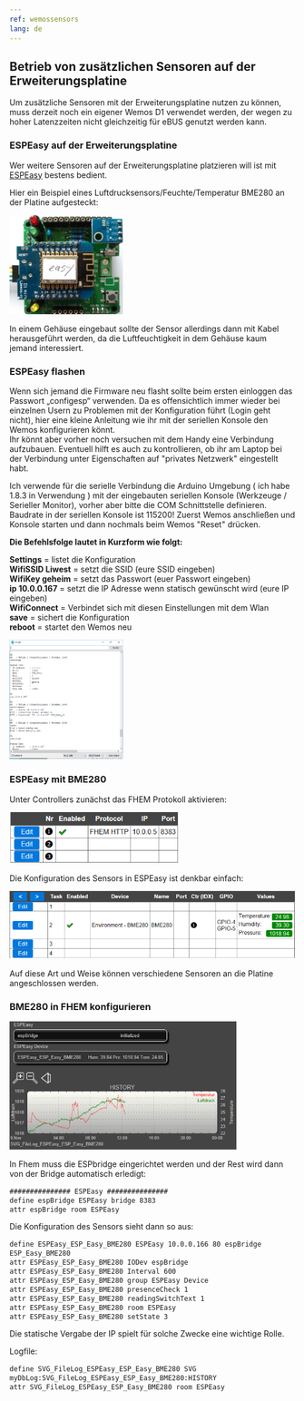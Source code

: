 ```yaml
---
ref: wemossensors
lang: de
---
```

## Betrieb von zusätzlichen Sensoren auf der Erweiterungsplatine

Um zusätzliche Sensoren mit der Erweiterungsplatine nutzen zu können, muss derzeit noch ein eigener Wemos D1 verwendet werden,
der wegen zu hoher Latenzzeiten nicht gleichzeitig für eBUS genutzt werden kann.


### ESPEasy auf der Erweiterungsplatine

Wer weitere Sensoren auf der Erweiterungsplatine platzieren will ist mit [ESPEasy](https://www.letscontrolit.com/wiki/index.php/ESPEasy) bestens bedient.

Hier ein Beispiel eines Luftdrucksensors/Feuchte/Temperatur BME280 an der Platine aufgesteckt:

[<img src="images/exten-final.jpg" width="200" alt="extension+wemos" title="Erweiterungsplatine mit Wemos und Sensor">](images/exten-final.jpg)

In einem Gehäuse eingebaut sollte der Sensor allerdings dann mit Kabel herausgeführt werden, da die Luftfeuchtigkeit in dem Gehäuse kaum jemand interessiert.

### ESPEasy flashen

Wenn sich jemand die Firmware neu flasht sollte beim ersten einloggen das Passwort „configesp“ verwenden. 
Da es offensichtlich immer wieder bei einzelnen Usern zu Problemen mit der Konfiguration führt (Login geht nicht), hier eine kleine Anleitung wie ihr mit der seriellen Konsole den Wemos konfigurieren könnt.  
Ihr könnt aber vorher noch versuchen mit dem Handy eine Verbindung aufzubauen. Eventuell hilft es auch zu kontrollieren, ob ihr am Laptop bei der Verbindung unter Eigenschaften auf "privates Netzwerk" eingestellt habt.

Ich verwende für die serielle Verbindung die Arduino Umgebung ( ich habe 1.8.3 in Verwendung )  mit der eingebauten seriellen Konsole (Werkzeuge / Serieller Monitor), vorher aber bitte die COM Schnittstelle definieren. Baudrate in der seriellen Konsole ist 115200! Zuerst Wemos anschließen und Konsole starten und dann nochmals beim Wemos "Reset" drücken.

**Die Befehlsfolge lautet in Kurzform wie folgt:**

**Settings**            = listet die Konfiguration  
**WifiSSID Liwest** = setzt die SSID (eure SSID eingeben)  
**WifiKey geheim** = setzt das Passwort (euer Passwort eingeben)  
**ip 10.0.0.167**    = setzt die IP Adresse wenn statisch gewünscht wird (eure IP eingeben)  
**WifiConnect**      = Verbindet sich mit diesen Einstellungen mit dem Wlan    
**save**                 = sichert die Konfiguration  
**reboot**              = startet den Wemos neu  

[<img src="images/espeasy-serial.png" width="200" alt="Assembly" title="Bestückung">](images/espeasy-serial.png)

### ESPEasy mit BME280

Unter Controllers zunächst das FHEM Protokoll aktivieren:

[<img src="images/espeasy-config1.png" width="300" alt="ESPEasy config" title="ESPEasy Konfiguration">](images/espeasy-config1.png)

Die Konfiguration des Sensors in ESPEasy ist denkbar einfach:

[<img src="images/espeasy-config2.png" width="600" alt="ESPEasy config sensor" title="ESPEasy Konfiguration Sensor">](images/espeasy-config2.png)

Auf diese Art und Weise können verschiedene Sensoren an die Platine angeschlossen werden.


### BME280 in FHEM konfigurieren

[<img src="images/espeasy-fhem.png" width="400" alt="FHEM sensors" title="Sensoren in FHEM">](images/espeasy-fhem.png)

In Fhem muss die ESPbridge eingerichtet werden und der Rest wird dann von der Bridge automatisch erledigt:

```
############### ESPEasy ###############
define espBridge ESPEasy bridge 8383
attr espBridge room ESPEasy
```

Die Konfiguration des Sensors sieht dann so aus:

```
define ESPEasy_ESP_Easy_BME280 ESPEasy 10.0.0.166 80 espBridge ESP_Easy_BME280
attr ESPEasy_ESP_Easy_BME280 IODev espBridge
attr ESPEasy_ESP_Easy_BME280 Interval 600
attr ESPEasy_ESP_Easy_BME280 group ESPEasy Device
attr ESPEasy_ESP_Easy_BME280 presenceCheck 1
attr ESPEasy_ESP_Easy_BME280 readingSwitchText 1
attr ESPEasy_ESP_Easy_BME280 room ESPEasy
attr ESPEasy_ESP_Easy_BME280 setState 3
```

Die statische Vergabe der IP spielt für solche Zwecke eine wichtige Rolle.

Logfile:

```
define SVG_FileLog_ESPEasy_ESP_Easy_BME280 SVG myDbLog:SVG_FileLog_ESPEasy_ESP_Easy_BME280:HISTORY
attr SVG_FileLog_ESPEasy_ESP_Easy_BME280 room ESPEasy
```
